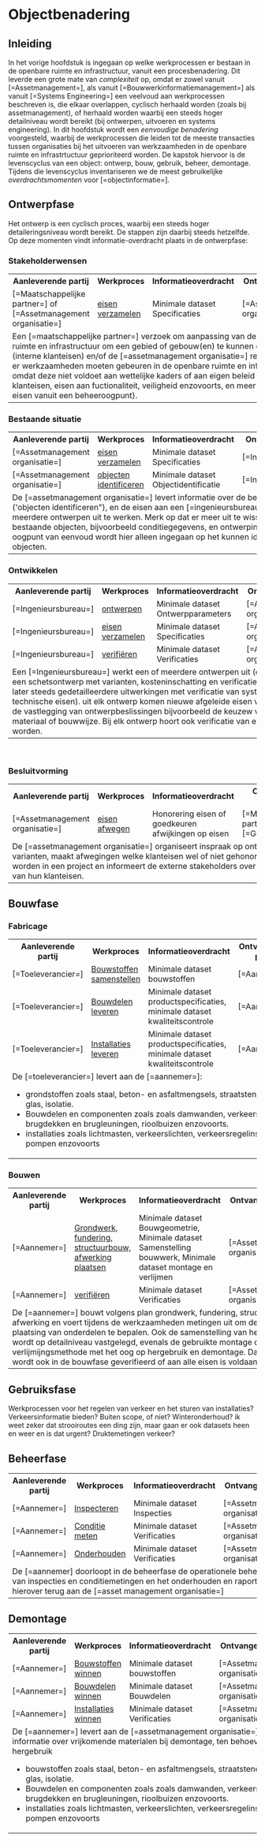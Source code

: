 # Objectbenadering

## Inleiding
In het vorige hoofdstuk is ingegaan op welke werkprocessen er bestaan in de openbare ruimte en infrastructuur, vanuit een procesbenadering. Dit leverde een grote mate van *complexiteit* op, omdat er zowel vanuit [=Assetmanagement=], als vanuit [=Bouwwerkinformatiemanagement=] als vanuit [=Systems Engineering=] een veelvoud aan werkprocessen beschreven is, die elkaar overlappen, cyclisch herhaald worden (zoals bij assetmanagement), of herhaald worden waarbij een steeds hoger detailniveau wordt bereikt (bij ontwerpen, uitvoeren en systems engineering). In dit hoofdstuk wordt een *eenvoudige benadering* voorgesteld, waarbij de werkprocessen die leiden tot de meeste transacties tussen organisaties bij het uitvoeren van werkzaamheden in de openbare ruimte en infrastrtuctuur geprioriteerd worden. De kapstok hiervoor is de levenscyclus van een object: ontwerp, bouw, gebruik, beheer, demontage. Tijdens die levenscyclus inventariseren we de meest gebruikelijke *overdrachtsmomenten* voor [=objectinformatie=].



## Ontwerpfase
Het ontwerp is een cyclisch proces, waarbij een steeds hoger detaileringsniveau wordt bereikt. De stappen zijn daarbij steeds hetzelfde. Op deze momenten vindt informatie-overdracht plaats in de ontwerpfase:

### Stakeholderwensen

<table>
    <tr>
        <th>Aanleverende partij</th>
        <th>Werkproces</th>
        <th>Informatieoverdracht</th>
        <th>Ontvangende partij</th>
    </tr>
    <tr>
        <td>[=Maatschappelijke partner=] of [=Assetmanagement organisatie=]</td>
        <td><a href="#eisen-verzamelen">eisen verzamelen</a></td>
        <td>Minimale dataset Specificaties</td>
        <td>[=Assetmanagement organisatie=]</td>
    </tr>
    <td colspan="4">Een [=maatschappelijke partner=] verzoek om aanpassing van de openbare ruimte en infrastructuur om een gebied of gebouw(en) te kunnen ontwikkelen (interne klanteisen) en/of de [=assetmanagement organisatie=] realiseert zich dat er werkzaamheden moeten gebeuren in de openbare ruimte en infrastructuur omdat deze niet voldoet aan wettelijke kaders of aan eigen beleid (interne klanteisen, eisen aan fuctionaliteit, veiligheid enzovoorts, en meer technische eisen vanuit een beheeroogpunt).</td>
    </tr>
    </table>

### Bestaande situatie

<table>
    <tr>
        <th>Aanleverende partij</th>
        <th>Werkproces</th>
        <th>Informatieoverdracht</th>
        <th>Ontvangende partij</th>
    </tr>
    <tr>
        <td>[=Assetmanagement organisatie=]</td>
        <td> <a href="#eisen-verzamelen">eisen verzamelen</a></td></td>
        <td>Minimale dataset Specificaties</td>
        <td>[=Ingenieursbureau=]</td>
    </tr>
    <tr>
        <td>[=Assetmanagement organisatie=]</td>
        <td><a href="#objecten-identificeren">objecten identificeren</a> </td>
        <td>Minimale dataset Objectidentificatie</td>
        <td>[=Ingenieursbureau=]</td>
    </tr>
    <tr>
    <td colspan="4">De [=assetmanagement organisatie=] levert informatie over de bestaande situatie ('objecten identificeren"), en de eisen aan een [=ingenieursbureau=] om een of meerdere ontwerpen uit te werken. Merk op dat er meer uit te wisselen valt over de bestaande objecten, bijvoorbeeld conditiegegevens, en ontwerpinformatie. Uit het oogpunt van eenvoud wordt hier alleen ingegaan op het kunnen identificeren van objecten. </td>
    </tr>
      </table>

### Ontwikkelen

<table>
    <tr>
        <th>Aanleverende partij</th>
        <th>Werkproces</th>
        <th>Informatieoverdracht</th>
        <th>Ontvangende partij</th>
    </tr>
    <tr>
        <td>[=Ingenieursbureau=]</td>
        <td><a href="#ontwerpen">ontwerpen</a></td>
        <td>Minimale dataset Ontwerpparameters</td>
        <td>[=Assetmanagement organisatie=]</td>
    </tr>
    <tr>
        <td>[=Ingenieursbureau=]</td>
        <td><a href="#eisen-verzamelen">eisen verzamelen</a></td>
        <td>Minimale dataset Specificaties</td>
        <td>[=Assetmanagement organisatie=]</td>
    </tr>
    <tr>
        <td>[=Ingenieursbureau=]</td>
        <td><a href="#verifieren">verifiëren</a></td>
        <td>Minimale dataset Verificaties</td>
        <td>[=Assetmanagement organisatie=]</td>
    </tr>
       <tr>
    <td colspan="4">Een [=Ingenieursbureau=] werkt een of meerdere ontwerpen uit (de eerste keer een schetsontwerp met varianten, kosteninschatting en verificatie van klanteisen; later steeds gedetailleerdere uitwerkingen met verificatie van systeemeisen en technische eisen). uit elk ontwerp komen nieuwe afgeleide eisen voort, dit betreft de vastlegging van ontwerpbeslissingen bijvoorbeeld de keuzew voor een specifiek materiaal of bouwwijze. Bij elk ontwerp hoort ook verificatie van eisen geleverd te worden.</td>
    </tr>
      </table>
    <br>

### Besluitvorming

<table>
    <tr>
        <th>Aanleverende partij</th>
        <th>Werkproces</th>
        <th>Informatieoverdracht</th>
        <th>Ontvangende partij</th>
    </tr>
    <tr>
        <td>[=Assetmanagement organisatie=]</td>
        <td><a href="#eisen-afwegen">eisen afwegen</a></td>
        <td>Honorering eisen of goedkeuren afwijkingen op eisen</td>
        <td>[=Maatschappelijke partner=] [=Gebruiker=]</td>
    </tr>
       <tr>
       <td colspan="4">De [=assetmanagement organisatie=] organiseert inspraak op ontwerpen en varianten, maakt afwegingen welke klanteisen wel of niet gehonoreerd kunnen worden in een project en informeert de externe stakeholders over de honorering van hun klanteisen. </td>
    </tr>
    <tr>
</table>

## Bouwfase

### Fabricage

<table>
    <tr>
        <th>Aanleverende partij</th>
        <th>Werkproces</th>
        <th>Informatieoverdracht</th>
        <th>Ontvangende partij</th>
    </tr>
    <tr>
        <td>[=Toeleverancier=]</td>
        <td><a href="#bouwstoffen-samenstellen">Bouwstoffen samenstellen</a></td>
        <td>Minimale dataset bouwstoffen</td>
        <td>[=Aannemer=]</td>
    </tr>
       <tr>
        <td>[=Toeleverancier=]</td>
        <td><a href="#bouwdelen-leveren">Bouwdelen leveren</a></td>
        <td>Minimale dataset productspecificaties, minimale dataset kwaliteitscontrole</td>
        <td>[=Aannemer=]</td>
    </tr>
    </tr>
       <tr>
        <td>[=Toeleverancier=]</td>
        <td><a href="#installaties-leveren">Installaties leveren</a></td>
        <td>Minimale dataset productspecificaties, minimale dataset kwaliteitscontrole </td>
        <td>[=Aannemer=]</td>
    </tr>
       <tr>
       <td colspan="4">De [=toeleverancier=] levert aan de [=aannemer=]: <ul><li> grondstoffen zoals staal, beton- en asfaltmengsels, straatstenen, hout, glas, isolatie.</li><li>  Bouwdelen en componenten zoals zoals damwanden, verkeersborden, brugdekken en brugleuningen, rioolbuizen enzovoorts.</li><li>installaties zoals lichtmasten, verkeerslichten, verkeersregelinstallaties, pompen enzovoorts</liu></ul> </td>
    </tr>
    <tr>
</table>


### Bouwen

<table>
    <tr>
        <th>Aanleverende partij</th>
        <th>Werkproces</th>
        <th>Informatieoverdracht</th>
        <th>Ontvangende partij</th>
    </tr>
   <tr>
        <td>[=Aannemer=]</td>
        <td><a href="#plaatsen">Grondwerk, fundering, structuurbouw, afwerking plaatsen</a></td>
        <td>Minimale dataset Bouwgeometrie, Minimale dataset Samenstelling bouwwerk, Minimale dataset montage en verlijmen</td>
        <td>[=Assetmanagement organisatie=]</td>
    </tr>
    <tr>
        <td>[=Aannemer=]</td>
        <td><a href="#verifieren">verifiëren</a></td>
        <td>Minimale dataset Verificaties</td>
        <td>[=Assetmanagement organisatie=]</td>
    </tr>
       <tr>
       <td colspan="4">De [=aannemer=] bouwt volgens plan grondwerk, fundering, structuurbouw en afwerking en voert tijdens de werkzaamheden metingen uit om de exacte plaatsing van onderdelen te bepalen. Ook de samenstelling van het bouwwerk wordt op detailniveau vastgelegd, evenals de gebruikte montage of verlijmijngsmethode met het oog op hergebruik en demontage. Daarnaast wordt ook in de bouwfase geverifieerd of aan alle eisen is voldaan.</td>
    </tr>
    <tr>
</table>


## Gebruiksfase
Werkprocessen voor het regelen van verkeer en het sturen van installaties? Verkeersinformatie bieden? Buiten scope, of niet? Winteronderhoud? ik weet zeker dat strooiroutes een ding zijn, maar gaan er ook datasets heen en weer en is dat urgent? Druktemetingen verkeer?


## Beheerfase
<table>
    <tr>
        <th>Aanleverende partij</th>
        <th>Werkproces</th>
        <th>Informatieoverdracht</th>
        <th>Ontvangende partij</th>
    </tr>
   <tr>
        <td>[=Aannemer=]</td>
        <td><a href="#inspecteren">Inspecteren</a></td>
        <td>Minimale dataset Inspecties</td>
        <td>[=Assetmanagement organisatie=]</td>
    </tr>
    <tr>
        <td>[=Aannemer=]</td>
        <td><a href="#conditie-meten">Conditie meten</a></td>
        <td>Minimale dataset Verificaties</td>
        <td>[=Assetmanagement organisatie=]</td>
    </tr>
   <tr>
        <td>[=Aannemer=]</td>
        <td><a href="#onderhouden">Onderhouden</a></td>
        <td>Minimale dataset Verificaties</td>
        <td>[=Assetmanagement organisatie=]</td>
    </tr>
       <tr>
       <td colspan="4">De [=aannemer] doorloopt in de beheerfase de operationele beheercyclus van inspecties en conditiemetingen en het onderhouden en raporteert hierover terug aan de [=asset management organisatie=]</td>
    </tr>
    <tr>
</table>

## Demontage

<table>
    <tr>
        <th>Aanleverende partij</th>
        <th>Werkproces</th>
        <th>Informatieoverdracht</th>
        <th>Ontvangende partij</th>
    </tr>
   <tr>
        <td>[=Aannemer=]</td>
        <td><a href="#bouwstoffen-winnen">Bouwstoffen winnen</a></td>
        <td>Minimale dataset bouwstoffen</td>
        <td>[=Assetmanagement organisatie=]</td>
    </tr>
    <tr>
        <td>[=Aannemer=]</td>
        <td><a href="#bouwdelen-winnen">Bouwdelen winnen</a></td>
        <td>Minimale dataset Bouwdelen</td>
        <td>[=Assetmanagement organisatie=]</td>
    </tr>
   <tr>
        <td>[=Aannemer=]</td>
        <td><a href="#installaties-winnen">Installaties winnen</a></td>
        <td>Minimale dataset Verificaties</td>
        <td>[=Assetmanagement organisatie=]</td>
    </tr>
       <tr>
       <td colspan="4">De [=aannemer=] levert aan de [=assetmanagement organisatie=] informatie over vrijkomende materialen bij demontage, ten behoeve van hergebruik <ul><li> bouwstoffen zoals staal, beton- en asfaltmengsels, straatstenen, hout, glas, isolatie.</li><li>  Bouwdelen en componenten zoals zoals damwanden, verkeersborden, brugdekken en brugleuningen, rioolbuizen enzovoorts.</li><li>installaties zoals lichtmasten, verkeerslichten, verkeersregelinstallaties, pompen enzovoorts</liu></ul></td>
    </tr>
    <tr>
</table>


